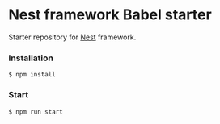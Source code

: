 # Nest framework Babel starter

Starter repository for [Nest](https://github.com/kamilmysliwiec/nest) framework.

### Installation

```
$ npm install
```

### Start

```
$ npm run start
```

